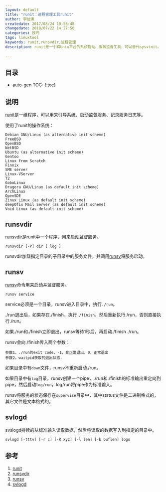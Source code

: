 ```yaml
---
layout: default
title: "runit：进程管理工具runit"
author: 李佶澳
createdate: 2017/08/24 10:58:48
changedate: 2018/07/22 14:27:50
categories: 技巧
tags: linuxtool
keywords: runit,runsvdir,进程管理
description: runit是一个跨Unix平台的系统启动、服务监督工具，可以替代sysvinit。

---
```


## 目录
* auto-gen TOC:
{:toc}

## 说明

[runit][1]是一组程序，可以用来引导系统、启动监督服务、记录服务日志等。

使用了runit的操作系统：

	Debian GNU/Linux (as alternative init scheme)
	FreeBSD
	OpenBSD
	NetBSD
	Ubuntu (as alternative init scheme)
	Gentoo
	Linux from Scratch
	Finnix
	SME server
	Linux-VServer
	T2
	GoboLinux
	Dragora GNU/Linux (as default init scheme)
	ArchLinux
	OpenSDE
	Zinux Linux (as default init scheme)
	deepOfix Mail Server (as default init scheme)
	Void Linux (as default init scheme) 

## runsvdir

[runsvdir][2]是runit中一个程序，用来启动监督服务。

	runsvdir [-P] dir [ log ] 

runsvdir加载指定目录的子目录中的服务文件，并调用[runsv][3]将服务启动。

## runsv

[runsv][3]命令用来启动并监督服务。

	runsv service

service必须是一个目录，runsv进入目录中，执行`./run`。

./run退出后，如果存在./finish，执行`./finish`，然后重新执行./run，否则直接执行./run。

如果./run和./finish立即退出，runsv等待1秒后，再启动./finish ./run。

runsv会向./finish传入两个参数：

	参数1，./run的exit code，-1，非正常退出，0，正常退出
	参数2，waitpid获取的退出状态，

如果目录中有`down`文件，runsv不重新启动./run。

如果目录中有`log`目录，runsv创建一个pipe，./run和./finish的标准输出重定向到pipe，然后启动`log/run`，log/run将pipe作为标准输入。

runsv将服务的状态保存在`supervise`目录中，其中status文件是二进制格式的，其它文件是文本格式的。

## svlogd

svslogd持续的从标准输入读取数据，然后将读取的数据写入到指定的目录中。

	svlogd [-tttv] [-r c] [-R xyz] [-l len] [-b buflen] logs

## 参考

1. [runit][1]
2. [runsvdir][2]
3. [runsv][3]
4. [svlogd][4]

[1]: http://smarden.org/runit/ "runit" 
[2]: http://smarden.org/runit/runsvdir.8.html "runsvdir"
[3]: http://smarden.org/runit/runsv.8.html  "runsv"
[4]: http://smarden.org/runit/svlogd.8.html "svlogd"
